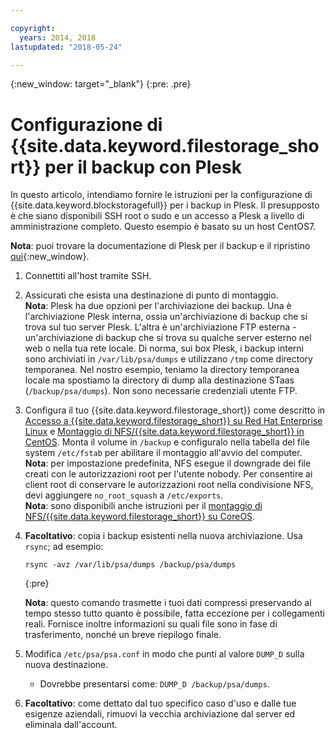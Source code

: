 ```yaml
---

copyright:
  years: 2014, 2018
lastupdated: "2018-05-24"

---
```

{:new_window: target="_blank"}
{:pre: .pre}
 
# Configurazione di {{site.data.keyword.filestorage_short}} per il backup con Plesk 

In questo articolo, intendiamo fornire le istruzioni per la configurazione di {{site.data.keyword.blockstoragefull}} per i backup in Plesk. Il presupposto è che siano disponibili SSH root o sudo e un accesso a Plesk a livello di amministrazione completo. Questo esempio è basato su un host CentOS7.

**Nota**: puoi trovare la documentazione di Plesk per il backup e il ripristino [qui](https://docs.plesk.com/en-US/12.5/administrator-guide/backing-up-and-restoration.59256/){:new_window}.

1. Connettiti all'host tramite SSH. 

2. Assicurati che esista una destinazione di punto di montaggio. <br />
   **Nota**: Plesk ha due opzioni per l'archiviazione dei backup. Una è l'archiviazione Plesk interna, ossia un'archiviazione di backup che si trova sul tuo server Plesk. L'altra è un'archiviazione FTP esterna - un'archiviazione di backup che si trova su qualche server esterno nel web o nella tua rete locale. Di norma, sui box Plesk, i backup interni sono archiviati in `/var/lib/psa/dumps` e utilizzano `/tmp` come directory temporanea. Nel nostro esempio, teniamo la directory temporanea locale ma spostiamo la directory di dump alla destinazione STaas (`/backup/psa/dumps`). Non sono necessarie credenziali utente FTP.
   
3. Configura il tuo {{site.data.keyword.filestorage_short}} come descritto in [Accesso a {{site.data.keyword.filestorage_short}} su Red Hat Enterprise Linux](accessing-file-storage-linux.html) e [Montaggio di NFS/{{site.data.keyword.filestorage_short}} in CentOS](mounting-nsf-file-storage.html). Monta il volume in `/backup` e configuralo nella tabella del file system `/etc/fstab` per abilitare il montaggio all'avvio del computer. <br />
   **Nota**: per impostazione predefinita, NFS esegue il downgrade dei file creati con le autorizzazioni root per l'utente nobody. Per consentire ai client root di conservare le autorizzazioni root nella condivisione NFS, devi aggiungere `no_root_squash` a `/etc/exports`. <br />
   **Nota**: sono disponibili anche istruzioni per il [montaggio di NFS/{{site.data.keyword.filestorage_short}} su CoreOS](mounting-storage-coreos.html). <br />

4. **Facoltativo**: copia i backup esistenti nella nuova archiviazione. Usa `rsync`; ad esempio:
   ```
   rsync -avz /var/lib/psa/dumps /backup/psa/dumps
   ```
   {:pre}
    
    **Nota**: questo comando trasmette i tuoi dati compressi preservando al tempo stesso tutto quanto è possibile, fatta eccezione per i collegamenti reali. Fornisce inoltre informazioni su quali file sono in fase di trasferimento, nonché un breve riepilogo finale. 
    
5. Modifica `/etc/psa/psa.conf` in modo che punti al valore `DUMP_D` sulla nuova destinazione. 
    - Dovrebbe presentarsi come: `DUMP_D /backup/psa/dumps`. 

6. **Facoltativo**: come dettato dal tuo specifico caso d'uso e dalle tue esigenze aziendali, rimuovi la vecchia archiviazione dal server ed eliminala dall'account. 

